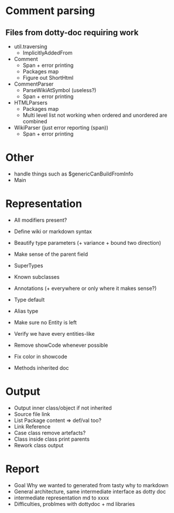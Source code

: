 # Comment parsing
## Files from dotty-doc requiring work
* util.traversing
  * ImplicitlyAddedFrom
* Comment
  * Span + error printing
  * Packages map
  * Figure out ShortHtml
* CommentParser
  * ParseWikiAtSymbol (useless?)
  * Span + error printing
* HTMLParsers
  * Packages map
  * Multi level list not working when ordered and unordered are combined
* WikiParser (just error reporting (span))
  * Span + error printing

# Other
* handle things such as $genericCanBuildFromInfo
* Main

# Representation
* All modifiers present?
* Define wiki or markdown syntax
* Beautify type parameters (+ variance + bound two direction)
* Make sense of the parent field
* SuperTypes
* Known subclasses
* Annotations (+ everywhere or only where it makes sense?)
* Type default
* Alias type
* Make sure no Entity is left
* Verify we have every entities-like
* Remove showCode whenever possible

* Fix color in showcode
* Methods inherited doc

# Output
* Output inner class/object if not inherited
* Source file link
* List Package content => def/val too?
* Link Reference
* Case class remove artefacts?
* Class inside class print parents
* Rework class output

# Report
* Goal Why we wanted to generated from tasty why to markdown
* General architecture, same intermediate interface as dotty doc
* intermediate representation md to xxxx
* Difficulties, problmes with dottydoc + md libraries